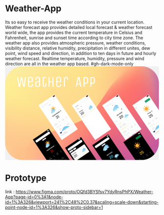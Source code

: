# **Weather-App**
Its so easy to receive the weather conditions in your current location.
Weather forecast app provides detailed local forecast & weather forecast world wide, the app provides the current temperature in Celsius and Fahrenheit, sunrise and sunset time according to city time zone.
The weather app also provides atmospheric pressure, weather conditions, visibility distance, relative humidity, precipitation in different unites, dew point, wind speed and direction, in addition to ten days in future and hourly weather forecast.
Realtime temperature, humidity, pressure and wind direction are all in the weather app based.
#gh-dark-mode-only
<img src="https://github.com/manavnim/Weather-App/blob/470e5e888bf656573f1be3a5edb7a2cf37a18bd7/Weather%20App%20.png">
# Prototype 
link : https://www.figma.com/proto/OQfd3BYSfsv7YdyRnsPhPX/Weather-App?page-id=0%3A1&node-id=1%3A326&viewport=241%2C48%2C0.37&scaling=scale-down&starting-point-node-id=1%3A326&show-proto-sidebar=1
